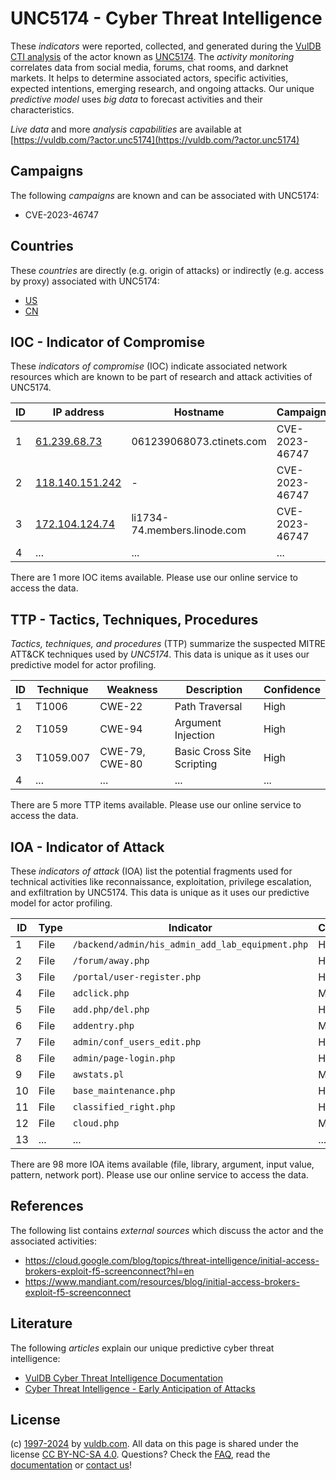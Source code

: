 # UNC5174 - Cyber Threat Intelligence

These _indicators_ were reported, collected, and generated during the [VulDB CTI analysis](https://vuldb.com/?kb.cti) of the actor known as [UNC5174](https://vuldb.com/?actor.unc5174). The _activity monitoring_ correlates data from social media, forums, chat rooms, and darknet markets. It helps to determine associated actors, specific activities, expected intentions, emerging research, and ongoing attacks. Our unique _predictive model_ uses _big data_ to forecast activities and their characteristics.

_Live data_ and more _analysis capabilities_ are available at [https://vuldb.com/?actor.unc5174](https://vuldb.com/?actor.unc5174)

## Campaigns

The following _campaigns_ are known and can be associated with UNC5174:

* CVE-2023-46747

## Countries

These _countries_ are directly (e.g. origin of attacks) or indirectly (e.g. access by proxy) associated with UNC5174:

* [US](https://vuldb.com/?country.us)
* [CN](https://vuldb.com/?country.cn)

## IOC - Indicator of Compromise

These _indicators of compromise_ (IOC) indicate associated network resources which are known to be part of research and attack activities of UNC5174.

ID | IP address | Hostname | Campaign | Confidence
-- | ---------- | -------- | -------- | ----------
1 | [61.239.68.73](https://vuldb.com/?ip.61.239.68.73) | 061239068073.ctinets.com | CVE-2023-46747 | High
2 | [118.140.151.242](https://vuldb.com/?ip.118.140.151.242) | - | CVE-2023-46747 | High
3 | [172.104.124.74](https://vuldb.com/?ip.172.104.124.74) | li1734-74.members.linode.com | CVE-2023-46747 | High
4 | ... | ... | ... | ...

There are 1 more IOC items available. Please use our online service to access the data.

## TTP - Tactics, Techniques, Procedures

_Tactics, techniques, and procedures_ (TTP) summarize the suspected MITRE ATT&CK techniques used by _UNC5174_. This data is unique as it uses our predictive model for actor profiling.

ID | Technique | Weakness | Description | Confidence
-- | --------- | -------- | ----------- | ----------
1 | T1006 | CWE-22 | Path Traversal | High
2 | T1059 | CWE-94 | Argument Injection | High
3 | T1059.007 | CWE-79, CWE-80 | Basic Cross Site Scripting | High
4 | ... | ... | ... | ...

There are 5 more TTP items available. Please use our online service to access the data.

## IOA - Indicator of Attack

These _indicators of attack_ (IOA) list the potential fragments used for technical activities like reconnaissance, exploitation, privilege escalation, and exfiltration by UNC5174. This data is unique as it uses our predictive model for actor profiling.

ID | Type | Indicator | Confidence
-- | ---- | --------- | ----------
1 | File | `/backend/admin/his_admin_add_lab_equipment.php` | High
2 | File | `/forum/away.php` | High
3 | File | `/portal/user-register.php` | High
4 | File | `adclick.php` | Medium
5 | File | `add.php/del.php` | High
6 | File | `addentry.php` | Medium
7 | File | `admin/conf_users_edit.php` | High
8 | File | `admin/page-login.php` | High
9 | File | `awstats.pl` | Medium
10 | File | `base_maintenance.php` | High
11 | File | `classified_right.php` | High
12 | File | `cloud.php` | Medium
13 | ... | ... | ...

There are 98 more IOA items available (file, library, argument, input value, pattern, network port). Please use our online service to access the data.

## References

The following list contains _external sources_ which discuss the actor and the associated activities:

* https://cloud.google.com/blog/topics/threat-intelligence/initial-access-brokers-exploit-f5-screenconnect?hl=en
* https://www.mandiant.com/resources/blog/initial-access-brokers-exploit-f5-screenconnect

## Literature

The following _articles_ explain our unique predictive cyber threat intelligence:

* [VulDB Cyber Threat Intelligence Documentation](https://vuldb.com/?kb.cti)
* [Cyber Threat Intelligence - Early Anticipation of Attacks](https://www.scip.ch/en/?labs.20201022)

## License

(c) [1997-2024](https://vuldb.com/?kb.changelog) by [vuldb.com](https://vuldb.com/?kb.about). All data on this page is shared under the license [CC BY-NC-SA 4.0](https://creativecommons.org/licenses/by-nc-sa/4.0/). Questions? Check the [FAQ](https://vuldb.com/?kb.faq), read the [documentation](https://vuldb.com/?kb) or [contact us](https://vuldb.com/?contact)!

